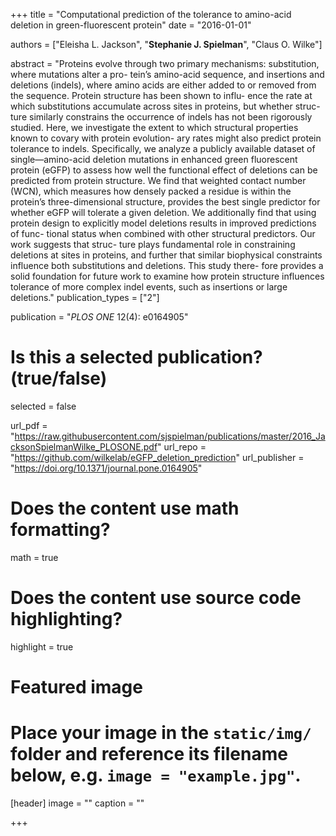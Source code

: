 +++
title = "Computational prediction of the tolerance to amino-acid deletion in green-fluorescent protein"
date = "2016-01-01"

authors = ["Eleisha L. Jackson", "**Stephanie J. Spielman**", "Claus O. Wilke"]

abstract = "Proteins evolve through two primary mechanisms: substitution, where mutations alter a pro- tein’s amino-acid sequence, and insertions and deletions (indels), where amino acids are either added to or removed from the sequence. Protein structure has been shown to influ- ence the rate at which substitutions accumulate across sites in proteins, but whether struc- ture similarly constrains the occurrence of indels has not been rigorously studied. Here, we investigate the extent to which structural properties known to covary with protein evolution- ary rates might also predict protein tolerance to indels. Specifically, we analyze a publicly available dataset of single—amino-acid deletion mutations in enhanced green fluorescent protein (eGFP) to assess how well the functional effect of deletions can be predicted from protein structure. We find that weighted contact number (WCN), which measures how densely packed a residue is within the protein’s three-dimensional structure, provides the best single predictor for whether eGFP will tolerate a given deletion. We additionally find that using protein design to explicitly model deletions results in improved predictions of func- tional status when combined with other structural predictors. Our work suggests that struc- ture plays fundamental role in constraining deletions at sites in proteins, and further that similar biophysical constraints influence both substitutions and deletions. This study there- fore provides a solid foundation for future work to examine how protein structure influences tolerance of more complex indel events, such as insertions or large deletions."
publication_types = ["2"]

publication = "*PLOS ONE* 12(4): e0164905"

# Is this a selected publication? (true/false)
selected = false

url_pdf = "https://raw.githubusercontent.com/sjspielman/publications/master/2016_JacksonSpielmanWilke_PLOSONE.pdf"
url_repo = "https://github.com/wilkelab/eGFP_deletion_prediction"
url_publisher = "https://doi.org/10.1371/journal.pone.0164905"
# Does the content use math formatting?
math = true

# Does the content use source code highlighting?
highlight = true

# Featured image
# Place your image in the `static/img/` folder and reference its filename below, e.g. `image = "example.jpg"`.
[header]
image = ""
caption = ""

+++

<!-- More detail can easily be written here using *Markdown* and $\rm \LaTeX$ math code. -->
